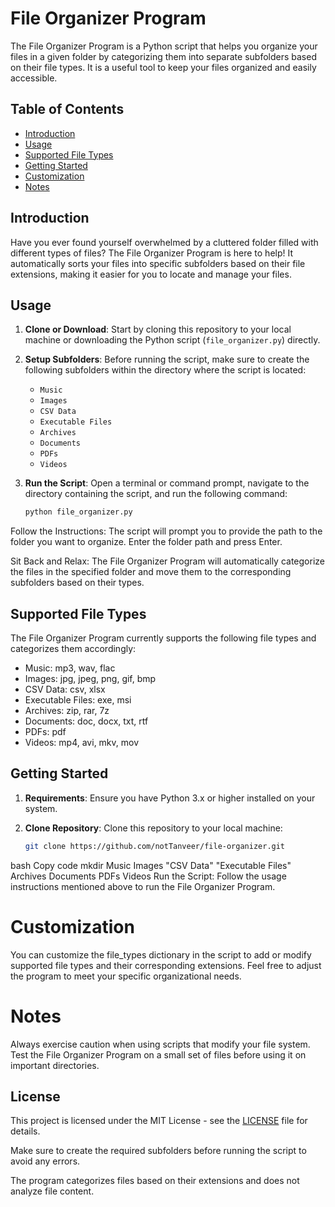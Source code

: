 # File Organizer Program

The File Organizer Program is a Python script that helps you organize your files in a given folder by categorizing them into separate subfolders based on their file types. It is a useful tool to keep your files organized and easily accessible.

## Table of Contents

- [Introduction](#introduction)
- [Usage](#usage)
- [Supported File Types](#supported-file-types)
- [Getting Started](#getting-started)
- [Customization](#customization)
- [Notes](#notes)

## Introduction

Have you ever found yourself overwhelmed by a cluttered folder filled with different types of files? The File Organizer Program is here to help! It automatically sorts your files into specific subfolders based on their file extensions, making it easier for you to locate and manage your files.

## Usage

1. **Clone or Download**: Start by cloning this repository to your local machine or downloading the Python script (`file_organizer.py`) directly.

2. **Setup Subfolders**: Before running the script, make sure to create the following subfolders within the directory where the script is located:

   - `Music`
   - `Images`
   - `CSV Data`
   - `Executable Files`
   - `Archives`
   - `Documents`
   - `PDFs`
   - `Videos`

3. **Run the Script**: Open a terminal or command prompt, navigate to the directory containing the script, and run the following command:

   ```bash
   python file_organizer.py


Follow the Instructions: The script will prompt you to provide the path to the folder you want to organize. Enter the folder path and press Enter.

Sit Back and Relax: The File Organizer Program will automatically categorize the files in the specified folder and move them to the corresponding subfolders based on their types.


## Supported File Types

The File Organizer Program currently supports the following file types and categorizes them accordingly:

- Music: mp3, wav, flac
- Images: jpg, jpeg, png, gif, bmp
- CSV Data: csv, xlsx
- Executable Files: exe, msi
- Archives: zip, rar, 7z
- Documents: doc, docx, txt, rtf
- PDFs: pdf
- Videos: mp4, avi, mkv, mov



## Getting Started

1. **Requirements**: Ensure you have Python 3.x or higher installed on your system.

2. **Clone Repository**: Clone this repository to your local machine:

   ```bash
   git clone https://github.com/notTanveer/file-organizer.git

bash
Copy code
mkdir Music Images "CSV Data" "Executable Files" Archives Documents PDFs Videos
Run the Script: Follow the usage instructions mentioned above to run the File Organizer Program.

# Customization
You can customize the file_types dictionary in the script to add or modify supported file types and their corresponding extensions. Feel free to adjust the program to meet your specific organizational needs.

# Notes
Always exercise caution when using scripts that modify your file system. Test the File Organizer Program on a small set of files before using it on important directories.

## License
This project is licensed under the MIT License - see the [LICENSE](LICENSE) file for details.

Make sure to create the required subfolders before running the script to avoid any errors.

The program categorizes files based on their extensions and does not analyze file content.
